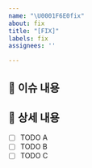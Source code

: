 ```yaml
---
name: "\U0001F6E0️fix"
about: fix
title: "[FIX]"
labels: fix
assignees: ''

---
```


## 📄 이슈 내용

<!--- 기능에 대한 요약 설명을 작성해 주세요. -->

## 📝 상세 내용
- [ ] TODO A
- [ ] TODO B
- [ ] TODO C

